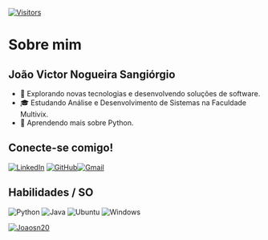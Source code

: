 
[![Visitors](https://api.visitorbadge.io/api/visitors?path=Joaosn20&label=Visitantes&labelColor=%23000000&countColor=%230088ff)](https://visitorbadge.io/status?path=Joaosn20)

# Sobre mim
## João Victor Nogueira Sangiórgio
- 🤔 Explorando novas tecnologias e desenvolvendo soluções de software.
- 🎓 Estudando Análise e Desenvolvimento de Sistemas na Faculdade Multivix.
- 🐍 Aprendendo mais sobre Python.

## Conecte-se comigo!


[![LinkedIn](https://img.shields.io/badge/LinkedIn-0077B5?style=for-the-badge&logo=linkedin&logoColor=white)](https://www.linkedin.com/in/joaonog/)  [![GitHub](https://img.shields.io/badge/GitHub-100000?style=for-the-badge&logo=github&logoColor=white)](https://github.com/Joaosn20)[![Gmail](https://img.shields.io/badge/Gmail-333333?style=for-the-badge&logo=gmail&logoColor=red)](mailto:joaovictorsn15@gmail.com)

## Habilidades / SO
![Python](https://img.shields.io/badge/python-black?style=for-the-badge&logo=python&logoColor=ffdd54) ![Java](https://img.shields.io/badge/java-black.svg?style=for-the-badge&logo=openjdk&logoColor=white) ![Ubuntu](https://img.shields.io/badge/Ubuntu-black?style=for-the-badge&logo=ubuntu&logoColor=2CA5E0) ![Windows](https://img.shields.io/badge/Windows-000?style=for-the-badge&logo=windows&logoColor=2CA5E0)

[![Joaosn20](https://github-readme-stats.vercel.app/api?username=Joaosn20&theme=tokyonight&show_icons=true)](https://github.com/anuraghazra/github-readme-stats)


